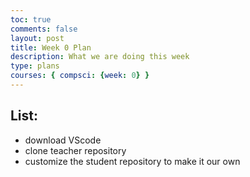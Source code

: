 ```yaml
---
toc: true
comments: false
layout: post
title: Week 0 Plan
description: What we are doing this week
type: plans
courses: { compsci: {week: 0} }
---
```


## List:
- download VScode
- clone teacher repository
- customize the student repository to make it our own